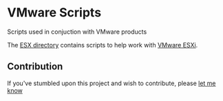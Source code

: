 # VMware Scripts
Scripts used in conjuction with VMware products

The [ESX directory](ESX) contains scripts to help work with [VMware ESXi](https://www.vmware.com/products/vsphere-hypervisor).

## Contribution
If you've stumbled upon this project and wish to contribute, please
[let me know](mailto:alister@different.com)